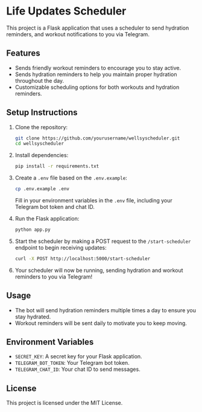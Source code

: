 # Life Updates Scheduler

This project is a Flask application that uses a scheduler to send hydration reminders, and workout notifications to you via Telegram.

## Features

- Sends friendly workout reminders to encourage you to stay active.
- Sends hydration reminders to help you maintain proper hydration throughout the day.
- Customizable scheduling options for both workouts and hydration reminders.

## Setup Instructions

1. Clone the repository:

    ```bash
    git clone https://github.com/yourusername/wellsyscheduler.git
    cd wellsyscheduler
    ```

2. Install dependencies:

    ```bash
    pip install -r requirements.txt
    ```

3. Create a `.env` file based on the `.env.example`:

    ```bash
    cp .env.example .env
    ```

    Fill in your environment variables in the `.env` file, including your Telegram bot token and chat ID.

4. Run the Flask application:

    ```bash
    python app.py
    ```

5. Start the scheduler by making a POST request to the `/start-scheduler` endpoint to begin receiving updates:

    ```bash
    curl -X POST http://localhost:5000/start-scheduler
    ```

6. Your scheduler will now be running, sending hydration and workout reminders to you via Telegram!

## Usage

- The bot will send hydration reminders multiple times a day to ensure you stay hydrated.
- Workout reminders will be sent daily to motivate you to keep moving.

## Environment Variables

- `SECRET_KEY`: A secret key for your Flask application.
- `TELEGRAM_BOT_TOKEN`: Your Telegram bot token.
- `TELEGRAM_CHAT_ID`: Your chat ID to send messages.

## License

This project is licensed under the MIT License.
